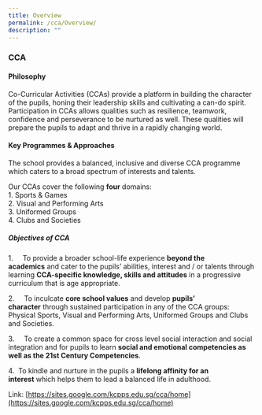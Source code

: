 ```yaml
---
title: Overview
permalink: /cca/Overview/
description: ""
---
```

### **CCA**

#### **Philosophy**
Co-Curricular Activities (CCAs) provide a platform in building the character of the pupils, honing their leadership skills and cultivating a can-do spirit. Participation in CCAs allows qualities such as resilience, teamwork, confidence and perseverance to be nurtured as well. These qualities will prepare the pupils to adapt and thrive in a rapidly changing world.

#### **Key Programmes & Approaches**
The school provides a balanced, inclusive and diverse CCA programme which caters to a broad spectrum of interests and talents.

Our CCAs cover the following **four** domains: <br>
1\. Sports & Games  
2\. Visual and Performing Arts  
3\. Uniformed Groups  
4\. Clubs and Societies

##### **Objectives of CCA**

1.     To provide a broader school-life experience **beyond the academics** and cater to the pupils’ abilities, interest and / or talents through learning **CCA-specific knowledge, skills and attitudes** in a progressive curriculum that is age appropriate.  

2.     To inculcate **core school values** and develop **pupils’ character** through sustained participation in any of the CCA groups: Physical Sports, Visual and Performing Arts, Uniformed Groups and Clubs and Societies.

3.     To create a common space for cross level social interaction and social integration and for pupils to learn **social and emotional competencies as well as the 21st Century Competencies**.

4.  To kindle and nurture in the pupils a **lifelong affinity for an interest** which helps them to lead a balanced life in adulthood.

Link: [https://sites.google.com/kcpps.edu.sg/cca/home](https://sites.google.com/kcpps.edu.sg/cca/home)